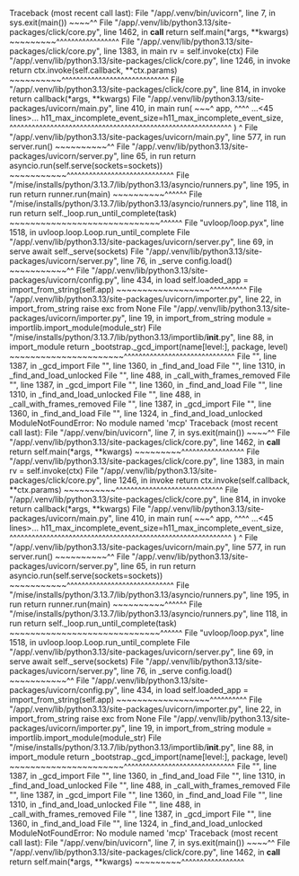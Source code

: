 Traceback (most recent call last):
  File "/app/.venv/bin/uvicorn", line 7, in <module>
    sys.exit(main())
             ~~~~^^
  File "/app/.venv/lib/python3.13/site-packages/click/core.py", line 1462, in __call__
    return self.main(*args, **kwargs)
           ~~~~~~~~~^^^^^^^^^^^^^^^^^
  File "/app/.venv/lib/python3.13/site-packages/click/core.py", line 1383, in main
    rv = self.invoke(ctx)
  File "/app/.venv/lib/python3.13/site-packages/click/core.py", line 1246, in invoke
    return ctx.invoke(self.callback, **ctx.params)
           ~~~~~~~~~~^^^^^^^^^^^^^^^^^^^^^^^^^^^^^
  File "/app/.venv/lib/python3.13/site-packages/click/core.py", line 814, in invoke
    return callback(*args, **kwargs)
  File "/app/.venv/lib/python3.13/site-packages/uvicorn/main.py", line 410, in main
    run(
    ~~~^
        app,
        ^^^^
    ...<45 lines>...
        h11_max_incomplete_event_size=h11_max_incomplete_event_size,
        ^^^^^^^^^^^^^^^^^^^^^^^^^^^^^^^^^^^^^^^^^^^^^^^^^^^^^^^^^^^^
    )
    ^
  File "/app/.venv/lib/python3.13/site-packages/uvicorn/main.py", line 577, in run
    server.run()
    ~~~~~~~~~~^^
  File "/app/.venv/lib/python3.13/site-packages/uvicorn/server.py", line 65, in run
    return asyncio.run(self.serve(sockets=sockets))
           ~~~~~~~~~~~^^^^^^^^^^^^^^^^^^^^^^^^^^^^^
  File "/mise/installs/python/3.13.7/lib/python3.13/asyncio/runners.py", line 195, in run
    return runner.run(main)
           ~~~~~~~~~~^^^^^^
  File "/mise/installs/python/3.13.7/lib/python3.13/asyncio/runners.py", line 118, in run
    return self._loop.run_until_complete(task)
           ~~~~~~~~~~~~~~~~~~~~~~~~~~~~~^^^^^^
  File "uvloop/loop.pyx", line 1518, in uvloop.loop.Loop.run_until_complete
  File "/app/.venv/lib/python3.13/site-packages/uvicorn/server.py", line 69, in serve
    await self._serve(sockets)
  File "/app/.venv/lib/python3.13/site-packages/uvicorn/server.py", line 76, in _serve
    config.load()
    ~~~~~~~~~~~^^
  File "/app/.venv/lib/python3.13/site-packages/uvicorn/config.py", line 434, in load
    self.loaded_app = import_from_string(self.app)
                      ~~~~~~~~~~~~~~~~~~^^^^^^^^^^
  File "/app/.venv/lib/python3.13/site-packages/uvicorn/importer.py", line 22, in import_from_string
    raise exc from None
  File "/app/.venv/lib/python3.13/site-packages/uvicorn/importer.py", line 19, in import_from_string
    module = importlib.import_module(module_str)
  File "/mise/installs/python/3.13.7/lib/python3.13/importlib/__init__.py", line 88, in import_module
    return _bootstrap._gcd_import(name[level:], package, level)
           ~~~~~~~~~~~~~~~~~~~~~~^^^^^^^^^^^^^^^^^^^^^^^^^^^^^^
  File "<frozen importlib._bootstrap>", line 1387, in _gcd_import
  File "<frozen importlib._bootstrap>", line 1360, in _find_and_load
  File "<frozen importlib._bootstrap>", line 1310, in _find_and_load_unlocked
  File "<frozen importlib._bootstrap>", line 488, in _call_with_frames_removed
  File "<frozen importlib._bootstrap>", line 1387, in _gcd_import
  File "<frozen importlib._bootstrap>", line 1360, in _find_and_load
  File "<frozen importlib._bootstrap>", line 1310, in _find_and_load_unlocked
  File "<frozen importlib._bootstrap>", line 488, in _call_with_frames_removed
  File "<frozen importlib._bootstrap>", line 1387, in _gcd_import
  File "<frozen importlib._bootstrap>", line 1360, in _find_and_load
  File "<frozen importlib._bootstrap>", line 1324, in _find_and_load_unlocked
ModuleNotFoundError: No module named 'mcp'
Traceback (most recent call last):
  File "/app/.venv/bin/uvicorn", line 7, in <module>
    sys.exit(main())
             ~~~~^^
  File "/app/.venv/lib/python3.13/site-packages/click/core.py", line 1462, in __call__
    return self.main(*args, **kwargs)
           ~~~~~~~~~^^^^^^^^^^^^^^^^^
  File "/app/.venv/lib/python3.13/site-packages/click/core.py", line 1383, in main
    rv = self.invoke(ctx)
  File "/app/.venv/lib/python3.13/site-packages/click/core.py", line 1246, in invoke
    return ctx.invoke(self.callback, **ctx.params)
           ~~~~~~~~~~^^^^^^^^^^^^^^^^^^^^^^^^^^^^^
  File "/app/.venv/lib/python3.13/site-packages/click/core.py", line 814, in invoke
    return callback(*args, **kwargs)
  File "/app/.venv/lib/python3.13/site-packages/uvicorn/main.py", line 410, in main
    run(
    ~~~^
        app,
        ^^^^
    ...<45 lines>...
        h11_max_incomplete_event_size=h11_max_incomplete_event_size,
        ^^^^^^^^^^^^^^^^^^^^^^^^^^^^^^^^^^^^^^^^^^^^^^^^^^^^^^^^^^^^
    )
    ^
  File "/app/.venv/lib/python3.13/site-packages/uvicorn/main.py", line 577, in run
    server.run()
    ~~~~~~~~~~^^
  File "/app/.venv/lib/python3.13/site-packages/uvicorn/server.py", line 65, in run
    return asyncio.run(self.serve(sockets=sockets))
           ~~~~~~~~~~~^^^^^^^^^^^^^^^^^^^^^^^^^^^^^
  File "/mise/installs/python/3.13.7/lib/python3.13/asyncio/runners.py", line 195, in run
    return runner.run(main)
           ~~~~~~~~~~^^^^^^
  File "/mise/installs/python/3.13.7/lib/python3.13/asyncio/runners.py", line 118, in run
    return self._loop.run_until_complete(task)
           ~~~~~~~~~~~~~~~~~~~~~~~~~~~~~^^^^^^
  File "uvloop/loop.pyx", line 1518, in uvloop.loop.Loop.run_until_complete
  File "/app/.venv/lib/python3.13/site-packages/uvicorn/server.py", line 69, in serve
    await self._serve(sockets)
  File "/app/.venv/lib/python3.13/site-packages/uvicorn/server.py", line 76, in _serve
    config.load()
    ~~~~~~~~~~~^^
  File "/app/.venv/lib/python3.13/site-packages/uvicorn/config.py", line 434, in load
    self.loaded_app = import_from_string(self.app)
                      ~~~~~~~~~~~~~~~~~~^^^^^^^^^^
  File "/app/.venv/lib/python3.13/site-packages/uvicorn/importer.py", line 22, in import_from_string
    raise exc from None
  File "/app/.venv/lib/python3.13/site-packages/uvicorn/importer.py", line 19, in import_from_string
    module = importlib.import_module(module_str)
  File "/mise/installs/python/3.13.7/lib/python3.13/importlib/__init__.py", line 88, in import_module
    return _bootstrap._gcd_import(name[level:], package, level)
           ~~~~~~~~~~~~~~~~~~~~~~^^^^^^^^^^^^^^^^^^^^^^^^^^^^^^
  File "<frozen importlib._bootstrap>", line 1387, in _gcd_import
  File "<frozen importlib._bootstrap>", line 1360, in _find_and_load
  File "<frozen importlib._bootstrap>", line 1310, in _find_and_load_unlocked
  File "<frozen importlib._bootstrap>", line 488, in _call_with_frames_removed
  File "<frozen importlib._bootstrap>", line 1387, in _gcd_import
  File "<frozen importlib._bootstrap>", line 1360, in _find_and_load
  File "<frozen importlib._bootstrap>", line 1310, in _find_and_load_unlocked
  File "<frozen importlib._bootstrap>", line 488, in _call_with_frames_removed
  File "<frozen importlib._bootstrap>", line 1387, in _gcd_import
  File "<frozen importlib._bootstrap>", line 1360, in _find_and_load
  File "<frozen importlib._bootstrap>", line 1324, in _find_and_load_unlocked
ModuleNotFoundError: No module named 'mcp'
Traceback (most recent call last):
  File "/app/.venv/bin/uvicorn", line 7, in <module>
    sys.exit(main())
             ~~~~^^
  File "/app/.venv/lib/python3.13/site-packages/click/core.py", line 1462, in __call__
    return self.main(*args, **kwargs)
           ~~~~~~~~~^^^^^^^^^^^^^^^^^